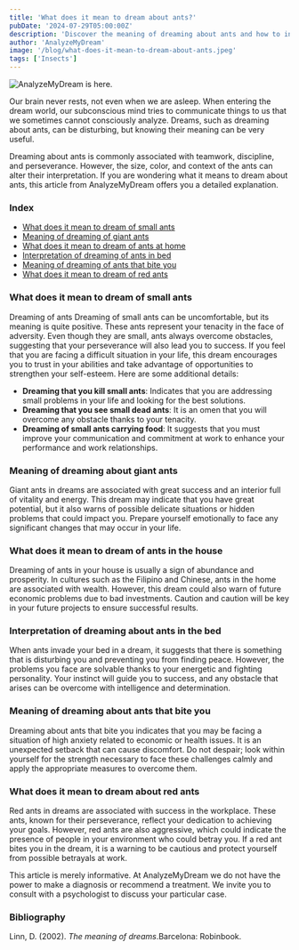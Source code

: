 ```yaml
---
title: 'What does it mean to dream about ants?'
pubDate: '2024-07-29T05:00:00Z'
description: 'Discover the meaning of dreaming about ants and how to interpret the different contexts of these dreams.'
author: 'AnalyzeMyDream'
image: '/blog/what-does-it-mean-to-dream-about-ants.jpeg'
tags: ['Insects']
---
```


![AnalyzeMyDream is here.](/blog/what-does-it-mean-to-dream-about-ants.jpeg)

Our brain never rests, not even when we are asleep. When entering the dream world, our subconscious mind tries to communicate things to us that we sometimes cannot consciously analyze. Dreams, such as dreaming about ants, can be disturbing, but knowing their meaning can be very useful.

Dreaming about ants is commonly associated with teamwork, discipline, and perseverance. However, the size, color, and context of the ants can alter their interpretation. If you are wondering what it means to dream about ants, this article from AnalyzeMyDream offers you a detailed explanation.

### Index

- [What does it mean to dream of small ants](#what-does-it-mean-to-dream-of-small-ants)
- [Meaning of dreaming of giant ants](#meaning-of-dreaming-of-giant-ants)
- [What does it mean to dream of ants at home](#what-does-it-mean-to-dream-of-ants-at-home)
- [Interpretation of dreaming of ants in bed](#interpretation-of-dreaming-of-ants-in-bed)
- [Meaning of dreaming of ants that bite you](#meaning-of-dreaming-of-ants-that-bite-you)
- [What does it mean to dream of red ants](#what-does-it-mean-to-dream-of-red-ants)

### What does it mean to dream of small ants

Dreaming of ants Dreaming of small ants can be uncomfortable, but its meaning is quite positive. These ants represent your tenacity in the face of adversity. Even though they are small, ants always overcome obstacles, suggesting that your perseverance will also lead you to success. If you feel that you are facing a difficult situation in your life, this dream encourages you to trust in your abilities and take advantage of opportunities to strengthen your self-esteem. Here are some additional details:

- **Dreaming that you kill small ants**: Indicates that you are addressing small problems in your life and looking for the best solutions.
- **Dreaming that you see small dead ants**: It is an omen that you will overcome any obstacle thanks to your tenacity.
- **Dreaming of small ants carrying food**: It suggests that you must improve your communication and commitment at work to enhance your performance and work relationships.

### Meaning of dreaming about giant ants

Giant ants in dreams are associated with great success and an interior full of vitality and energy. This dream may indicate that you have great potential, but it also warns of possible delicate situations or hidden problems that could impact you. Prepare yourself emotionally to face any significant changes that may occur in your life.

### What does it mean to dream of ants in the house

Dreaming of ants in your house is usually a sign of abundance and prosperity. In cultures such as the Filipino and Chinese, ants in the home are associated with wealth. However, this dream could also warn of future economic problems due to bad investments. Caution and caution will be key in your future projects to ensure successful results.

### Interpretation of dreaming about ants in the bed

When ants invade your bed in a dream, it suggests that there is something that is disturbing you and preventing you from finding peace. However, the problems you face are solvable thanks to your energetic and fighting personality. Your instinct will guide you to success, and any obstacle that arises can be overcome with intelligence and determination.

### Meaning of dreaming about ants that bite you

Dreaming about ants that bite you indicates that you may be facing a situation of high anxiety related to economic or health issues. It is an unexpected setback that can cause discomfort. Do not despair; look within yourself for the strength necessary to face these challenges calmly and apply the appropriate measures to overcome them.

### What does it mean to dream about red ants

Red ants in dreams are associated with success in the workplace. These ants, known for their perseverance, reflect your dedication to achieving your goals. However, red ants are also aggressive, which could indicate the presence of people in your environment who could betray you. If a red ant bites you in the dream, it is a warning to be cautious and protect yourself from possible betrayals at work.

This article is merely informative. At AnalyzeMyDream we do not have the power to make a diagnosis or recommend a treatment. We invite you to consult with a psychologist to discuss your particular case.

### Bibliography

Linn, D. (2002). *The meaning of dreams*.Barcelona: Robinbook.